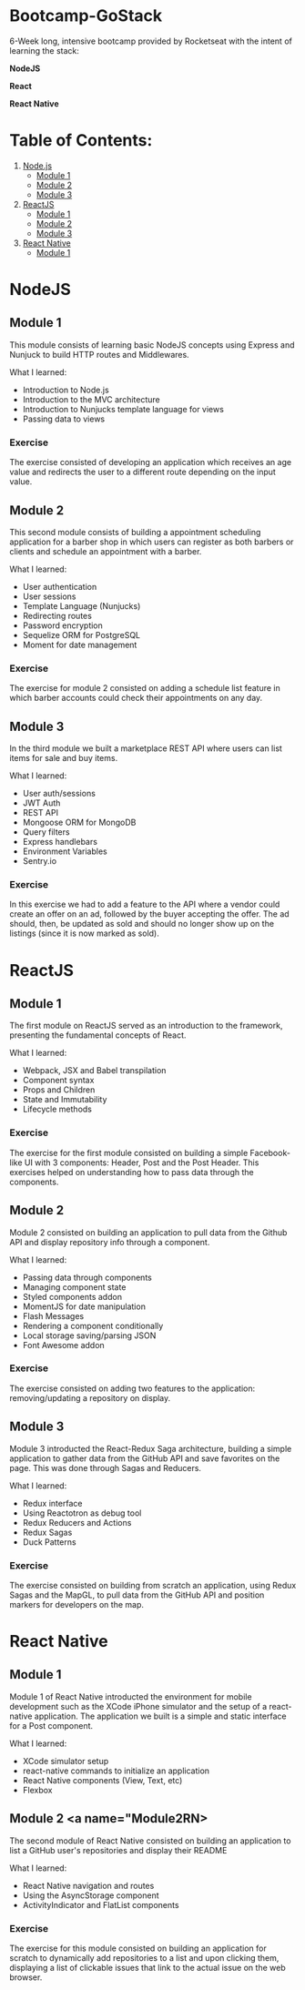# Bootcamp-GoStack
6-Week long, intensive bootcamp provided by Rocketseat with the intent of learning the stack:

<strong>NodeJS</strong>

<strong>React</strong>

<strong>React Native</strong>

# Table of Contents:
1. [Node.js](#NodeJS)
   * [Module 1](#Module1)
   * [Module 2](#Module2)
   * [Module 3](#Module3)
2. [ReactJS](#ReactJS)
   * [Module 1](#Module1React)
   * [Module 2](#Module2React)
   * [Module 3](#Module3React)
3. [React Native](#ReactNative)
   * [Module 1](#Module1RN)
 
      
# NodeJS
## Module 1 <a name="Module1"></a>
This module consists of learning basic NodeJS concepts using Express and Nunjuck to build HTTP routes and Middlewares.

What I learned:
* Introduction to Node.js
* Introduction to the MVC architecture
* Introduction to Nunjucks template language for views
* Passing data to views

### Exercise
The exercise consisted of developing an application which receives an age value and redirects the user to a different route depending on the input value.

## Module 2 <a name="Module2"></a>
This second module consists of building a appointment scheduling application for a barber shop in which users can register as both barbers or clients and schedule an appointment with a barber.

What I learned:
* User authentication
* User sessions
* Template Language (Nunjucks)
* Redirecting routes
* Password encryption
* Sequelize ORM for PostgreSQL
* Moment for date management

### Exercise
The exercise for module 2 consisted on adding a schedule list feature in which barber accounts could check their appointments on any day.

## Module 3 <a name="Module3"></a>
In the third module we built a marketplace REST API where users can list items for sale and buy items.

What I learned:
* User auth/sessions
* JWT Auth
* REST API
* Mongoose ORM for MongoDB
* Query filters
* Express handlebars
* Environment Variables
* Sentry.io

### Exercise 
In this exercise we had to add a feature to the API where a vendor could create an offer on an ad, followed by the buyer accepting the offer. The ad should, then, be updated as sold and should no longer show up on the listings (since it is now marked as sold).

# ReactJS <a name="ReactJS"></a>
## Module 1 <a name="Module1React"></a>
The first module on ReactJS served as an introduction to the framework, presenting the fundamental concepts of React.

What I learned:
* Webpack, JSX and Babel transpilation
* Component syntax
* Props and Children
* State and Immutability
* Lifecycle methods  

### Exercise
The exercise for the first module consisted on building a simple Facebook-like UI with 3 components: Header, Post and the Post Header. This exercises helped on understanding how to pass data through the components.

## Module 2 <a name="Module2React"></a>
Module 2 consisted on building an application to pull data from the Github API and display repository info through a component. 

What I learned:
* Passing data through components
* Managing component state
* Styled components addon
* MomentJS for date manipulation
* Flash Messages
* Rendering a component conditionally
* Local storage saving/parsing JSON
* Font Awesome addon

### Exercise
The exercise consisted on adding two features to the application: removing/updating a repository on display.

## Module 3 <a name="Module3React"></a>
Module 3 introducted the React-Redux Saga architecture, building a simple application to gather data from the GitHub API and save favorites on the page. This was done through Sagas and Reducers.

What I learned:
* Redux interface
* Using Reactotron as debug tool
* Redux Reducers and Actions
* Redux Sagas
* Duck Patterns

### Exercise
The exercise consisted on building from scratch an application, using Redux Sagas and the MapGL, to pull data from the GitHub API and position markers for developers on the map.

# React Native <a name="ReactNative"></a>
## Module 1 <a name="Module1RN"></a>
Module 1 of React Native introducted the environment for mobile development such as the XCode iPhone simulator and the setup of a react-native application. The application we built is a simple and static interface for a Post component.

What I learned:
* XCode simulator setup
* react-native commands to initialize an application
* React Native components (View, Text, etc)
* Flexbox

## Module 2 <a name="Module2RN></a>
The second module of React Native consisted on building an application to list a GitHub user's repositories and display their README
  
What I learned:
* React Native navigation and routes
* Using the AsyncStorage component
* ActivityIndicator and FlatList components

### Exercise
The exercise for this module consisted on building an application for scratch to dynamically add repositories to a list and upon clicking them, displaying a list of clickable issues that link to the actual issue on the web browser.





